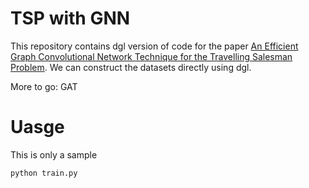 # TSP with GNN
This repository contains dgl version of code for the paper [An Efficient Graph Convolutional Network Technique for the Travelling Salesman Problem](https://github.com/chaitjo/graph-convnet-tsp). We can construct the datasets directly using dgl.

More to go:
GAT


# Uasge
This is only a sample 

`python train.py`
